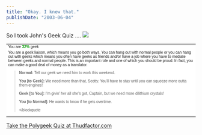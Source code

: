 ```yaml
---
title: "Okay. I knew that."
publishDate: "2003-06-04"
---
```


So I took John's Geek Quiz .... ![](images/girl_25x50.jpg)

<table border="0" cellpadding="5" cellspacing="0" style="background-color:#fff;font-family:verdana, arial, helvetica;font-size:10px;"><tbody><tr><td colspan="2">You are <b><span style="color:#090;">32%</span></b> geek</td></tr><tr><td valign="top">You are a geek liaison, which means you go both ways. You can hang out with normal people or you can hang out with geeks which means you often have geeks as friends and/or have a job where you have to mediate between geeks and normal people. This is an important role and one of which you should be proud. In fact, you can make a good deal of money as a translator.<blockquote><b>Normal:</b> Tell our geek we need him to work this weekend.<br><br><b>You [to Geek]:</b> We need more than that, Scotty. You'll have to stay until you can squeeze more outta them engines!<br><br><b>Geek [to You]:</b> I'm givin' her all she's got, Captain, but we need more dilithium crystals!<br><br><b>You [to Normal]:</b> He wants to know if he gets overtime.<br><br>&lt;/blockquote</blockquote></td></tr></tbody></table>

[Take the Polygeek Quiz at Thudfactor.com](http://www.thudfactor.com/geekquiz.php)
